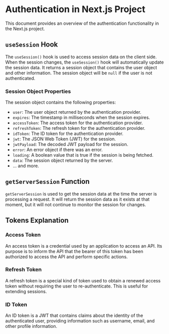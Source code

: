 # Authentication in Next.js Project

This document provides an overview of the authentication functionality in the Next.js project.

## `useSession` Hook

The `useSession()` hook is used to access session data on the client side. When the session changes, the `useSession()` hook will automatically update the session data. It returns a session object that contains the user object and other information. The session object will be `null` if the user is not authenticated.

### Session Object Properties

The session object contains the following properties:

- `user`: The user object returned by the authentication provider.
- `expires`: The timestamp in milliseconds when the session expires.
- `accessToken`: The access token for the authentication provider.
- `refreshToken`: The refresh token for the authentication provider.
- `idToken`: The ID token for the authentication provider.
- `jwt`: The JSON Web Token (JWT) for the session.
- `jwtPayload`: The decoded JWT payload for the session.
- `error`: An error object if there was an error.
- `loading`: A boolean value that is true if the session is being fetched.
- `data`: The session object returned by the server.
- ... and more.

## `getServerSession` Function

`getServerSession` is used to get the session data at the time the server is processing a request. It will return the session data as it exists at that moment, but it will not continue to monitor the session for changes.

## Tokens Explanation

### Access Token

An access token is a credential used by an application to access an API. Its purpose is to inform the API that the bearer of this token has been authorized to access the API and perform specific actions.

### Refresh Token

A refresh token is a special kind of token used to obtain a renewed access token without requiring the user to re-authenticate. This is useful for extending sessions.

### ID Token

An ID token is a JWT that contains claims about the identity of the authenticated user, providing information such as username, email, and other profile information.

